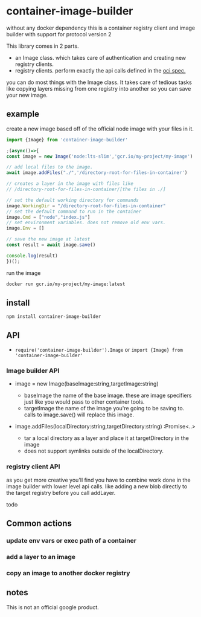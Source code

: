 container-image-builder
=======================

without any docker dependency this is a container registry client and image builder with support for protocol version 2

This library comes in 2 parts. 

- an Image class. which takes care of authentication and creating new registry clients. 
- registry clients. perform exactly the api calls defined in the [oci spec.](https://github.com/opencontainers/distribution-spec/blob/master/spec.md)

you can do most things with the Image class. It takes care of tedious tasks like copying layers missing from one registry into another so you can save your new image.

## example

create a new image based off of the official node image with your files in it.

```js
import {Image} from 'container-image-builder'

;(async()=>{
const image = new Image('node:lts-slim','gcr.io/my-project/my-image')

// add local files to the image.
await image.addFiles("./",'/directory-root-for-files-in-container')

// creates a layer in the image with files like
// /directory-root-for-files-in-container/[the files in ./]

// set the default working directory for commands
image.WorkingDir = "/directory-root-for-files-in-container"
// set the default command to run in the container
image.Cmd = ["node","index.js"]
// set environment variables. does not remove old env vars.
image.Env = []

// save the new image at latest
const result = await image.save()

console.log(result)
})();
```

run the image

```sh
docker run gcr.io/my-project/my-image:latest

```

## install

```
npm install container-image-builder
```

## API

- `require('container-image-builder').Image` or `import {Image} from 'container-image-builder'`

### Image builder API

- image = new Image(baseImage:string,targetImage:string)
    - baseImage
        the name of the base image. these are image specifiers just like you would pass to other container tools.
    - targetImage
        the name of the image you're going to be saving to. calls to image.save() will replace this image.

- image.addFiles(localDirectory:string,targetDirectory:string) :Promise<..>
    - tar a local directory as a layer and place it at targetDirectory in the image
    - does not support symlinks outside of the localDirectory.

### registry client API

as you get more creative you'll find you have to combine work done in the image builder with lower level api calls.
like adding a new blob directly to the target registry before you call addLayer.

todo

## Common actions

### update env vars or exec path of a container 

### add a layer to an image

### copy an image to another docker registry

## notes

This is not an official google product.

